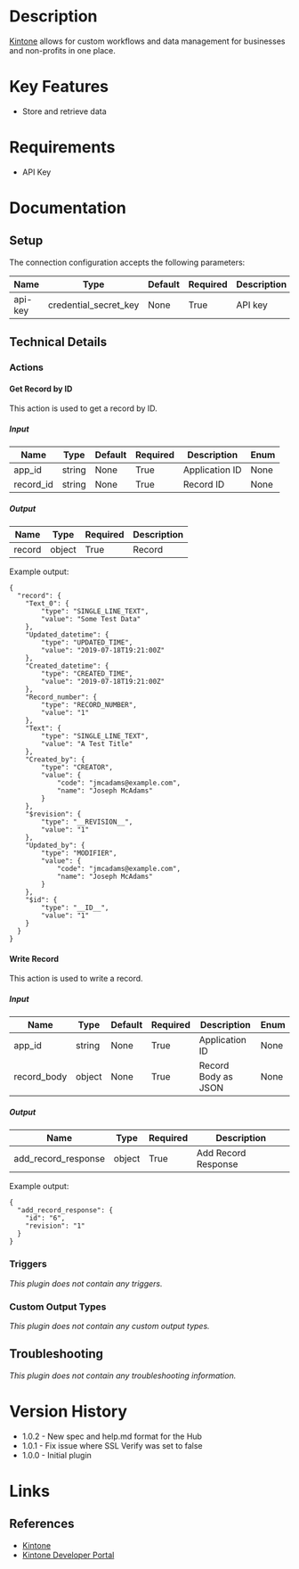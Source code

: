 # Description

[Kintone](https://www.kintone.com/) allows for custom workflows and data management for businesses and non-profits in one place.

# Key Features

* Store and retrieve data

# Requirements

* API Key

# Documentation

## Setup

The connection configuration accepts the following parameters:

|Name|Type|Default|Required|Description|Enum|
|----|----|-------|--------|-----------|----|
|api-key|credential_secret_key|None|True|API key|None|

## Technical Details

### Actions

#### Get Record by ID

This action is used to get a record by ID.

##### Input

|Name|Type|Default|Required|Description|Enum|
|----|----|-------|--------|-----------|----|
|app_id|string|None|True|Application ID|None|
|record_id|string|None|True|Record ID|None|

##### Output

|Name|Type|Required|Description|
|----|----|--------|-----------|
|record|object|True|Record|

Example output:

```
{
  "record": {
    "Text_0": {
        "type": "SINGLE_LINE_TEXT",
        "value": "Some Test Data"
    },
    "Updated_datetime": {
        "type": "UPDATED_TIME",
        "value": "2019-07-18T19:21:00Z"
    },
    "Created_datetime": {
        "type": "CREATED_TIME",
        "value": "2019-07-18T19:21:00Z"
    },
    "Record_number": {
        "type": "RECORD_NUMBER",
        "value": "1"
    },
    "Text": {
        "type": "SINGLE_LINE_TEXT",
        "value": "A Test Title"
    },
    "Created_by": {
        "type": "CREATOR",
        "value": {
            "code": "jmcadams@example.com",
            "name": "Joseph McAdams"
        }
    },
    "$revision": {
        "type": "__REVISION__",
        "value": "1"
    },
    "Updated_by": {
        "type": "MODIFIER",
        "value": {
            "code": "jmcadams@example.com",
            "name": "Joseph McAdams"
        }
    },
    "$id": {
        "type": "__ID__",
        "value": "1"
    }
  }
}
```

#### Write Record

This action is used to write a record.

##### Input

|Name|Type|Default|Required|Description|Enum|
|----|----|-------|--------|-----------|----|
|app_id|string|None|True|Application ID|None|
|record_body|object|None|True|Record Body as JSON|None|

##### Output

|Name|Type|Required|Description|
|----|----|--------|-----------|
|add_record_response|object|True|Add Record Response|

Example output:

```
{
  "add_record_response": {
    "id": "6",
    "revision": "1"
  }
}
```

### Triggers

_This plugin does not contain any triggers._

### Custom Output Types

_This plugin does not contain any custom output types._

## Troubleshooting

_This plugin does not contain any troubleshooting information._

# Version History

* 1.0.2 - New spec and help.md format for the Hub
* 1.0.1 - Fix issue where SSL Verify was set to false
* 1.0.0 - Initial plugin

# Links

## References

* [Kintone](https://www.kintone.com/)
* [Kintone Developer Portal](https://developer.kintone.io/hc/en-us)

